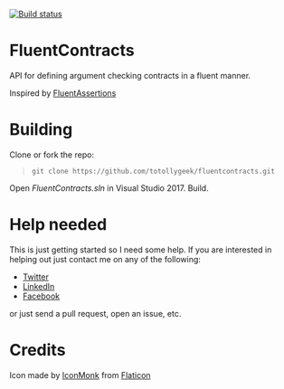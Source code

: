 [![Build status](https://ci.appveyor.com/api/projects/status/u95t7xsvc94b5whu?svg=true)](https://ci.appveyor.com/project/totollygeek/fluentcontracts)

# FluentContracts
API for defining argument checking contracts in a fluent manner.

Inspired by [FluentAssertions](https://github.com/fluentassertions/fluentassertions)

# Building

Clone or fork the repo:
> `git clone https://github.com/totollygeek/fluentcontracts.git`

Open *FluentContracts.sln* in Visual Studio 2017. Build.

# Help needed

This is just getting started so I need some help. If you are interested in helping out just contact me on any of the following:

- [Twitter](https://twitter.com/totollygeek/)
- [LinkedIn](https://www.linkedin.com/in/totollygeek/)
- [Facebook](https://www.facebook.com/totollygeek/)

or just send a pull request, open an issue, etc.

# Credits

Icon made by [IconMonk](https://www.flaticon.com/authors/icon-monk) from [Flaticon](https://www.flaticon.com) 

